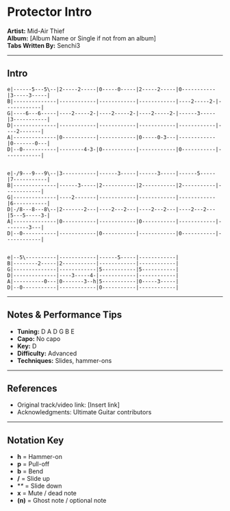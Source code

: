 # Protector Intro

**Artist:** Mid-Air Thief  
**Album:** [Album Name or Single if not from an album]  
**Tabs Written By:** Senchi3  

---

## Intro

```plaintext
e|------5---5\--|2-----2-----|0-----0-----|2-----2-----|0-----------|3-----3-----|
B|--------------|------------|------------|------------|----2-----2-|------------|
G|----6---6-----|----2-----2-|----2-----2-|----2-----2-|------3-----|3-----------|
D|--------------|------------|------------|------------|------------|----2-------|
A|--------------|0-----------|------------|0-----0-3---|------------|0-------0---|
D|--0-----------|--------4-3-|0-----------|------------|0-----------|------------|


e|-/9---9---9\--|3-----------|------3-----|------3-----|------5-----|7-----------|
B|--------------|------3-----|2-----------|2-----------|2-----------|------------|
G|--------------|----2-------|------------|------------|------------|6-----------|
D|-/8---8---8\--|2-------2---|----2---2---|----2---2---|----2---2---|5---5-----3-|
A|--------------|0-----------|------------|0-----------|------------|--------3---|
D|--0-----------|------------|0-----------|------------|0-----------|------------|


e|--5\----------|------------|------5-----|------------|
B|--------2-----|2-----------|------------|------------|
G|--------------|------------|5-----------|5-----------|
D|--------------|----3-----4-|------------|------------|
A|----------0---|0-------3--h|5-----------|0-----3-----|
D|--0-----------|------------|0-----------|------------|
```

---

## Notes & Performance Tips

- **Tuning:** D A D G B E  
- **Capo:** No capo  
- **Key:** D  
- **Difficulty:** Advanced  
- **Techniques:** Slides, hammer-ons  

---

## References

- Original track/video link: [Insert link]  
- Acknowledgments: Ultimate Guitar contributors  

---

## Notation Key

- **h** = Hammer-on  
- **p** = Pull-off  
- **b** = Bend  
- **/** = Slide up  
- **\** = Slide down  
- **x** = Mute / dead note  
- **(n)** = Ghost note / optional note  
```

